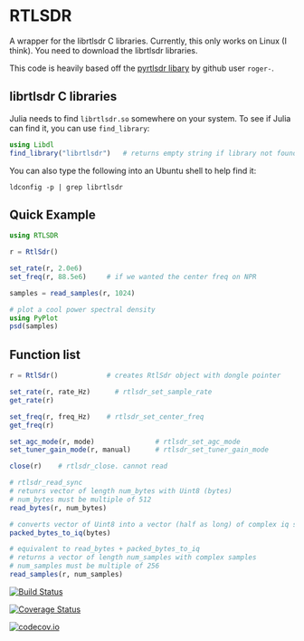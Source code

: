 # RTLSDR

A wrapper for the librtlsdr C libraries.
Currently, this only works on Linux (I think).
You need to download the librtlsdr libraries.

This code is heavily based off the
[pyrtlsdr libary](https://github.com/roger-/pyrtlsdr) by github user `roger-`.


## librtlsdr C libraries

Julia needs to find `librtlsdr.so` somewhere on your system.
To see if Julia can find it, you can use `find_library`:

```julia
using Libdl
find_library("librtlsdr")   # returns empty string if library not found
```

You can also type the following into an Ubuntu shell to help find it:

```shell
ldconfig -p | grep librtlsdr
```


## Quick Example

```julia
using RTLSDR

r = RtlSdr()

set_rate(r, 2.0e6)
set_freq(r, 88.5e6)		# if we wanted the center freq on NPR

samples = read_samples(r, 1024)

# plot a cool power spectral density
using PyPlot
psd(samples)
```

## Function list
```julia
r = RtlSdr()            # creates RtlSdr object with dongle pointer

set_rate(r, rate_Hz)      # rtlsdr_set_sample_rate
get_rate(r)

set_freq(r, freq_Hz)    # rtlsdr_set_center_freq
get_freq(r)

set_agc_mode(r, mode)               # rtlsdr_set_agc_mode
set_tuner_gain_mode(r, manual)      # rtlsdr_set_tuner_gain_mode

close(r)    # rtlsdr_close. cannot read

# rtlsdr_read_sync
# retunrs vector of length num_bytes with Uint8 (bytes)
# num_bytes must be multiple of 512
read_bytes(r, num_bytes)

# converts vector of Uint8 into a vector (half as long) of complex iq samples
packed_bytes_to_iq(bytes)

# equivalent to read_bytes + packed_bytes_to_iq
# returns a vector of length num_samples with complex samples
# num_samples must be multiple of 256
read_samples(r, num_samples)
```

[![Build Status](https://travis-ci.org/dressel/RTLSDR.jl.svg?branch=master)](https://travis-ci.org/dressel/RTLSDR.jl)

[![Coverage Status](https://coveralls.io/repos/dressel/RTLSDR.jl/badge.svg?branch=master&service=github)](https://coveralls.io/github/dressel/RTLSDR.jl?branch=master)

[![codecov.io](http://codecov.io/github/dressel/RTLSDR.jl/coverage.svg?branch=master)](http://codecov.io/github/dressel/RTLSDR.jl?branch=master)
